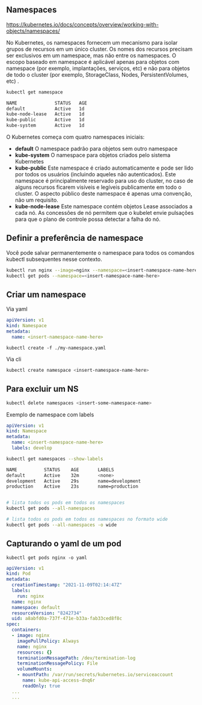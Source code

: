 ## Namespaces


https://kubernetes.io/docs/concepts/overview/working-with-objects/namespaces/


No Kubernetes, os namespaces fornecem um mecanismo para isolar grupos de recursos em um único cluster. Os nomes dos recursos precisam ser exclusivos em um namespace, mas não entre os namespaces. O escopo baseado em namespace é aplicável apenas para objetos com namespace (por exemplo, implantações, serviços, etc) e não para objetos de todo o cluster (por exemplo, StorageClass, Nodes, PersistentVolumes, etc) .



```bash
kubectl get namespace

NAME              STATUS   AGE
default           Active   1d
kube-node-lease   Active   1d
kube-public       Active   1d
kube-system       Active   1d


```

O Kubernetes começa com quatro namespaces iniciais:

- **default** O namespace padrão para objetos sem outro namespace
- **kube-system** O namespace para objetos criados pelo sistema Kubernetes
- **kube-public** Este namespace é criado automaticamente e pode ser lido por todos os usuários (incluindo aqueles não autenticados). Este namespace é principalmente reservado para uso do cluster, no caso de alguns recursos ficarem visíveis e legíveis publicamente em todo o cluster. O aspecto público deste namespace é apenas uma convenção, não um requisito.
- **kube-node-lease** Este namespace contém objetos Lease associados a cada nó. As concessões de nó permitem que o kubelet envie pulsações para que o plano de controle possa detectar a falha do nó.


## Definir a preferência de namespace
Você pode salvar permanentemente o namespace para todos os comandos kubectl subsequentes nesse contexto.

```bash
kubectl run nginx --image=nginx --namespace=<insert-namespace-name-here>
kubectl get pods --namespace=<insert-namespace-name-here>
```

## Criar um namespace

Via yaml
```yaml
apiVersion: v1
kind: Namespace
metadata:
  name: <insert-namespace-name-here>
```

```
kubectl create -f ./my-namespace.yaml
```

Via cli

```bash
kubectl create namespace <insert-namespace-name-here>
```

## Para excluir um NS

```bash
kubectl delete namespaces <insert-some-namespace-name>
```

Exemplo de namespace com labels

```yaml
apiVersion: v1
kind: Namespace
metadata:
  name: <insert-namespace-name-here>
  labels: develop
```

```bash
kubectl get namespaces --show-labels

NAME          STATUS    AGE       LABELS
default       Active    32m       <none>
development   Active    29s       name=development
production    Active    23s       name=production


# lista todos os pods em todos os namespaces
kubectl get pods --all-namespaces

# lista todos os pods em todos os namespaces no formato wide
kubectl get pods --all-namespaces -o wide

```


## Capturando o yaml de um pod

```
kubectl get pods nginx -o yaml
```

```yaml
apiVersion: v1
kind: Pod
metadata:
  creationTimestamp: "2021-11-09T02:14:47Z"
  labels:
    run: nginx
  name: nginx
  namespace: default
  resourceVersion: "8242734"
  uid: a8abfd0a-737f-471e-b33a-fab33ced8f8c
spec:
  containers:
  - image: nginx
    imagePullPolicy: Always
    name: nginx
    resources: {}
    terminationMessagePath: /dev/termination-log
    terminationMessagePolicy: File
    volumeMounts:
    - mountPath: /var/run/secrets/kubernetes.io/serviceaccount
      name: kube-api-access-dnq6r
      readOnly: true
  ...
  ...

```


